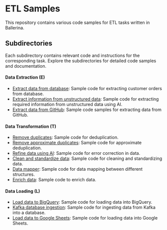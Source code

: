 # ETL Samples
This repository contains various code samples for ETL tasks written in Ballerina.

## Subdirectories
Each subdirectory contains relevant code and instructions for the corresponding task. Explore the subdirectories for detailed code samples and documentation.

#### Data Extraction (E)
- [Extract data from database](extract-data-from-database): Sample code for extracting customer orders from database.
- [Extract information from unstructured data](extract-information-from-unstructured-data): Sample code for extracting required information from unstructured data using AI.
- [Extract data from GitHub](extract-data-from-github): Sample code samples for extracting data from GitHub.

#### Data Transformation (T)
- [Remove duplicates](remove-duplicates): Sample code for deduplication.
- [Remove approximate duplicates](remove-approximate-duplicates): Sample code for approximate deduplication.
- [Refine data using AI](refine-data-using-ai): Sample code for error correction in data.
- [Clean and standardize data](clean-and-standardize-data): Sample code for cleaning and standardizing data.
- [Data mapper](data-mapper): Sample code for data mapping between different structures.
- [Enrich data](enrich-data): Sample code to enrich data.

#### Data Loading (L)
- [Load data to BigQuery](load-data-to-bigquery): Sample code for loading data into BigQuery.
- [Kafka database ingestion](kafka-db-ingestion): Sample code for ingesting data from Kafka into a database.
- [Load data to Google Sheets](load-data-to-gsheet): Sample code for loading data into Google Sheets.
